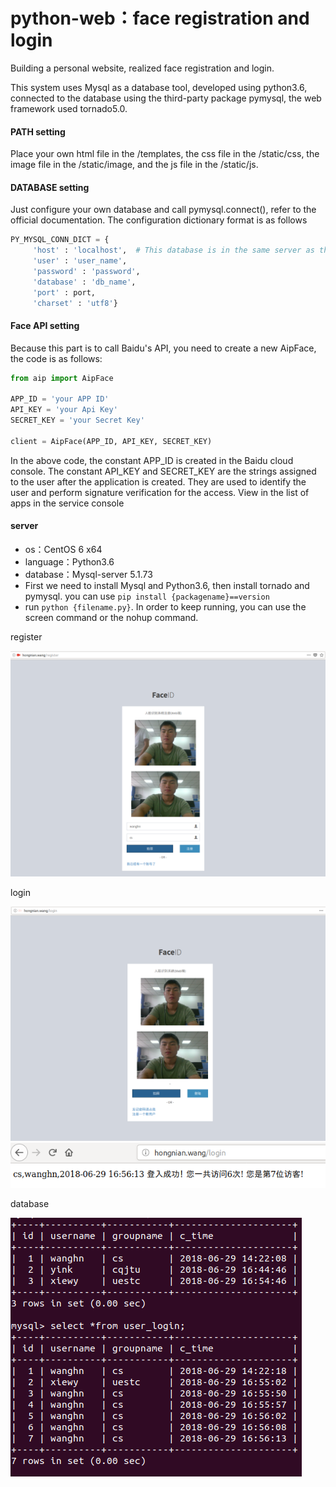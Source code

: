 # python-web：face registration and login

Building a personal website, realized face registration and login.

This system uses Mysql as a database tool, developed using python3.6, connected to the database using the third-party package pymysql, the web framework used tornado5.0.

#### PATH setting

Place your own html file in the /templates, the css file in the /static/css, the image file in the /static/image, and the js file in the /static/js.
#### DATABASE setting

Just configure your own database and call pymysql.connect(), refer to the official documentation. The configuration dictionary format is as follows

```python
PY_MYSQL_CONN_DICT = {
     'host' : 'localhost',  # This database is in the same server as the web.
     'user' : 'user_name',
     'password' : 'password',
     'database' : 'db_name',
     'port' : port,
     'charset' : 'utf8'}
```

#### Face API  setting

Because this part is to call Baidu's API, you need to create a new AipFace, the code is as follows:
```python
from aip import AipFace

APP_ID = 'your APP ID'
API_KEY = 'your Api Key'
SECRET_KEY = 'your Secret Key'

client = AipFace(APP_ID, API_KEY, SECRET_KEY)
```
In the above code, the constant APP_ID is created in the Baidu cloud console. The constant API_KEY and SECRET_KEY are the strings assigned to the user after the application is created. They are used to identify the user and perform signature verification for the access. View in the list of apps in the service console

#### server

- os：CentOS 6 x64
- language：Python3.6
- database：Mysql-server 5.1.73
- First we need to install Mysql and Python3.6, then install tornado and pymysql. you can use `pip install {packagename}==version
`
- run  `python {filename.py}`. In order to keep running, you can use the screen command or the nohup command.



register

![register](assets/register.png)

login

![login](assets/login.png)
![login2](assets/login2.png)

database

![database](assets/database.png)

